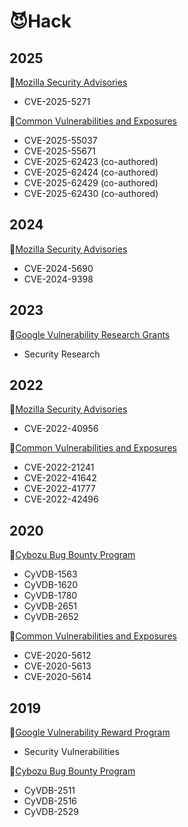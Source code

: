 # 😈Hack

## 2025
🐞[Mozilla Security Advisories](https://www.mozilla.org/en-US/security/advisories/)  
- CVE-2025-5271  

🐞[Common Vulnerabilities and Exposures](https://www.cve.org/)  
- CVE-2025-55037  
- CVE-2025-55671  
- CVE-2025-62423 (co-authored)  
- CVE-2025-62424 (co-authored)  
- CVE-2025-62429 (co-authored)  
- CVE-2025-62430 (co-authored)  

## 2024
🐞[Mozilla Security Advisories](https://www.mozilla.org/en-US/security/advisories/)  
- CVE-2024-5690  
- CVE-2024-9398  

## 2023
🐞[Google Vulnerability Research Grants](https://www.google.com/about/appsecurity/research-grants/)  
- Security Research  

## 2022
🐞[Mozilla Security Advisories](https://www.mozilla.org/en-US/security/advisories/)  
- CVE-2022-40956  

🐞[Common Vulnerabilities and Exposures](https://www.cve.org/)  
- CVE-2022-21241  
- CVE-2022-41642  
- CVE-2022-41777  
- CVE-2022-42496  

## 2020
🐞[Cybozu Bug Bounty Program](https://cybozu.co.jp/products/bug-bounty/en/)  
- CyVDB-1563  
- CyVDB-1620  
- CyVDB-1780  
- CyVDB-2651  
- CyVDB-2652  

🐞[Common Vulnerabilities and Exposures](https://www.cve.org/)  
- CVE-2020-5612  
- CVE-2020-5613  
- CVE-2020-5614  

## 2019
🐞[Google Vulnerability Reward Program](https://www.google.com/about/appsecurity/reward-program/)  
- Security Vulnerabilities  

🐞[Cybozu Bug Bounty Program](https://cybozu.co.jp/products/bug-bounty/en/)  
- CyVDB-2511  
- CyVDB-2516  
- CyVDB-2529  
